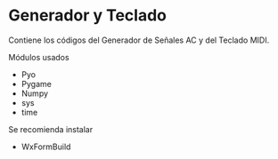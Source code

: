 # Generador y Teclado
Contiene los códigos del Generador de Señales AC y del Teclado MIDI.

Módulos usados

- Pyo
- Pygame
- Numpy
- sys
- time

Se recomienda instalar

- WxFormBuild
